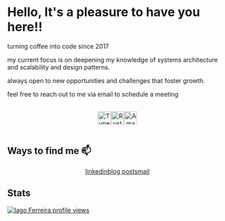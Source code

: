 # Hello, It's a pleasure to have you here!!

turning coffee into code since 2017  

my current focus is on deepening my knowledge of systems architecture and scalability and design patterns.  

always open to new opportunities and challenges that foster growth.

feel free to reach out to me via email to schedule a meeting

<br/>
<div align="center" style="display: flex; justify-content: center; align-items: center; flex-direction: row">
    <img align="center" alt="Typescript" height="30" width="30" src="https://cdn.jsdelivr.net/gh/devicons/devicon@latest/icons/typescript/typescript-original.svg" /> 
    <img align="center" alt="Rust" height="30" width="30" src="https://cdn.jsdelivr.net/gh/devicons/devicon@latest/icons/rust/rust-original.svg" /> 
    <img align="center" alt="Amazon Web Services" height="30" width="30" src="https://cdn.jsdelivr.net/gh/devicons/devicon@latest/icons/amazonwebservices/amazonwebservices-original-wordmark.svg" />
</div>
<br/>

## Ways to find me 📫
<div align="center" style="display: flex; justify-content: center; align-items: center; flex-direction: row">
    <a href="https://www.linkedin.com/in/iagxferreira/">linkedin</a>
    <a href="https://www.iago-ferreira.com/blog">blog posts</a>
    <a href="mailto:iago-ferreira@outlook.com">mail</a>
</div>


## Stats
[![Iago Ferreira profile views](https://u8views.com/api/v1/github/profiles/48165335/views/day-week-month-total-count.svg)](https://u8views.com/github/iagxferreira)
